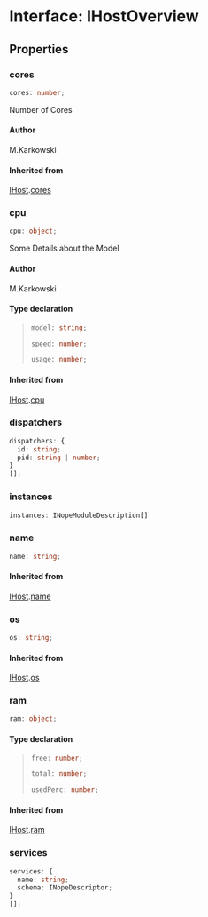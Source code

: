# Interface: IHostOverview

## Properties

### cores

```ts
cores: number;
```

Number of Cores

#### Author

M.Karkowski

#### Inherited from

[IHost](../../types/namespaces/nope/interfaces/interface.IHost.md).[cores](../../types/namespaces/nope/interfaces/interface.IHost.md#cores)

### cpu

```ts
cpu: object;
```

Some Details about the Model

#### Author

M.Karkowski

#### Type declaration

> ```ts
> model: string;
> ```
>
> ```ts
> speed: number;
> ```
>
> ```ts
> usage: number;
> ```

#### Inherited from

[IHost](../../types/namespaces/nope/interfaces/interface.IHost.md).[cpu](../../types/namespaces/nope/interfaces/interface.IHost.md#cpu)

### dispatchers

```ts
dispatchers: {
  id: string;
  pid: string | number;
}
[];
```

### instances

```ts
instances: INopeModuleDescription[]
```

### name

```ts
name: string;
```

#### Inherited from

[IHost](../../types/namespaces/nope/interfaces/interface.IHost.md).[name](../../types/namespaces/nope/interfaces/interface.IHost.md#name)

### os

```ts
os: string;
```

#### Inherited from

[IHost](../../types/namespaces/nope/interfaces/interface.IHost.md).[os](../../types/namespaces/nope/interfaces/interface.IHost.md#os)

### ram

```ts
ram: object;
```

#### Type declaration

> ```ts
> free: number;
> ```
>
> ```ts
> total: number;
> ```
>
> ```ts
> usedPerc: number;
> ```

#### Inherited from

[IHost](../../types/namespaces/nope/interfaces/interface.IHost.md).[ram](../../types/namespaces/nope/interfaces/interface.IHost.md#ram)

### services

```ts
services: {
  name: string;
  schema: INopeDescriptor;
}
[];
```
